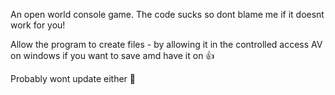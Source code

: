 An open world console game.
The code sucks so dont blame me if it doesnt work for you!

Allow the program to create files - by allowing it in the controlled access AV on windows if you want to save amd have it on 👍

Probably wont update either 🫠
